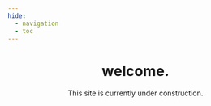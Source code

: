 ```yaml
---
hide:
  - navigation
  - toc
---
```


<h1 style="text-align:center;">welcome.</h1>

<p style="text-align:center;">This site is currently under construction.</p>

